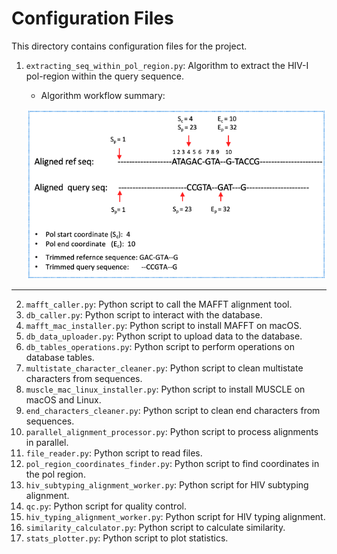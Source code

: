 # Configuration Files

This directory contains configuration files for the project.

1. `extracting_seq_within_pol_region.py`: Algorithm to extract the HIV-I pol-region within the query sequence.
   - Algorithm workflow summary:
   
   ![Workflow Summary](../figures/pol_region_finder_extractor.png)

---

2. `mafft_caller.py`: Python script to call the MAFFT alignment tool.
3. `db_caller.py`: Python script to interact with the database.
4. `mafft_mac_installer.py`: Python script to install MAFFT on macOS.
5. `db_data_uploader.py`: Python script to upload data to the database.
6. `db_tables_operations.py`: Python script to perform operations on database tables.
7. `multistate_character_cleaner.py`: Python script to clean multistate characters from sequences.
8. `muscle_mac_linux_installer.py`: Python script to install MUSCLE on macOS and Linux.
9. `end_characters_cleaner.py`: Python script to clean end characters from sequences.
10. `parallel_alignment_processor.py`: Python script to process alignments in parallel.
11. `file_reader.py`: Python script to read files.
12. `pol_region_coordinates_finder.py`: Python script to find coordinates in the pol region.
13. `hiv_subtyping_alignment_worker.py`: Python script for HIV subtyping alignment.
14. `qc.py`: Python script for quality control.
15. `hiv_typing_alignment_worker.py`: Python script for HIV typing alignment.
16. `similarity_calculator.py`: Python script to calculate similarity.
17. `stats_plotter.py`: Python script to plot statistics.
